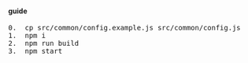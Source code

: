 #### guide  
<pre>
0.  cp src/common/config.example.js src/common/config.js  
1.  npm i  
2.  npm run build  
3.  npm start    
</pre>
